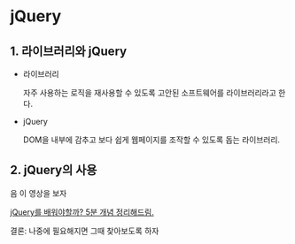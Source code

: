 # jQuery

## 1. 라이브러리와 jQuery

- 라이브러리

  자주 사용하는 로직을 재사용할 수 있도록 고안된 소프트웨어를 라이브러리라고 한다.

- jQuery

  DOM을 내부에 감추고 보다 쉽게 웹페이지를 조작할 수 있도록 돕는 라이브러리.

## 2. jQuery의 사용

음 이 영상을 보자

[jQuery를 배워야할까? 5분 개념 정리해드림.](https://www.youtube.com/watch?v=6FnkGKYK6iQ)

결론: 나중에 필요해지면 그때 찾아보도록 하자
